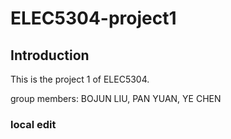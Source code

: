 # ELEC5304-project1

## Introduction
This is the project 1 of ELEC5304.

group members: BOJUN LIU, PAN YUAN, YE CHEN

### local edit
